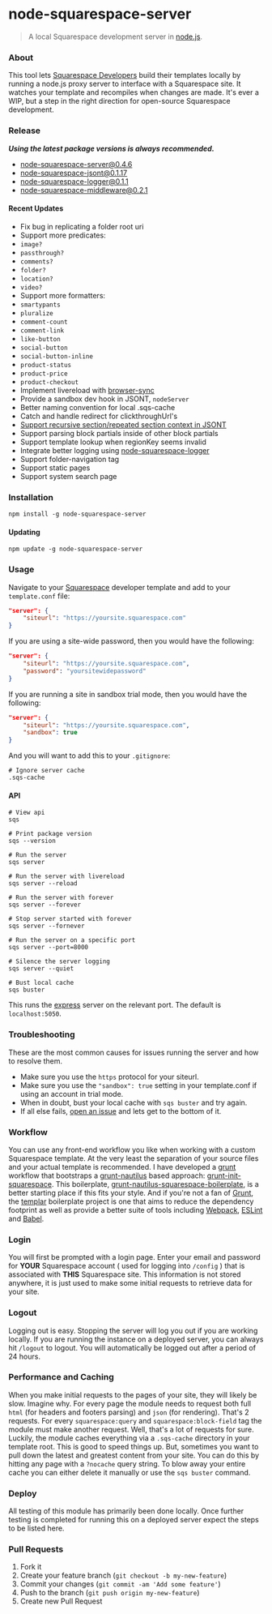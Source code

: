 node-squarespace-server
=======================

> A local Squarespace development server in [node.js](http://nodejs.org/).


### About
This tool lets [Squarespace Developers](http://developers.squarespace.com) build their templates locally by running a node.js proxy server to interface with a Squarespace site. It watches your template and recompiles when changes are made. It's ever a WIP, but a step in the right direction for open-source Squarespace development.


### Release
***Using the latest package versions is always recommended.***
- [node-squarespace-server@0.4.6](https://www.npmjs.com/package/node-squarespace-server)
 - [node-squarespace-jsont@0.1.17](https://www.npmjs.com/package/node-squarespace-jsont)
 - [node-squarespace-logger@0.1.1](https://www.npmjs.com/package/node-squarespace-logger)
 - [node-squarespace-middleware@0.2.1](https://www.npmjs.com/package/node-squarespace-middleware)
 

#### Recent Updates
- Fix bug in replicating a folder root uri
- Support more predicates:
 - `image?`
 - `passthrough?`
 - `comments?`
 - `folder?`
 - `location?`
 - `video?`
- Support more formatters:
 - `smartypants`
 - `pluralize` 
 - `comment-count`
 - `comment-link`
 - `like-button`
 - `social-button`
 - `social-button-inline`
 - `product-status`
 - `product-price`
 - `product-checkout`
- Implement livereload with [browser-sync](https://github.com/BrowserSync/browser-sync)
- Provide a sandbox dev hook in JSONT, `nodeServer`
- Better naming convention for local .sqs-cache
- Catch and handle redirect for clickthroughUrl's
- [Support recursive section/repeated section context in JSONT](https://github.com/kitajchuk/node-squarespace-jsont/commit/1e1dc86d56e3e713e4d4c3c4af3fc59d6ba3cd55)
- Support parsing block partials inside of other block partials
- Support template lookup when regionKey seems invalid
- Integrate better logging using [node-squarespace-logger](https://github.com/kitajchuk/node-squarespace-logger)
- Support folder-navigation tag
- Support static pages
- Support system search page


### Installation
```shell
npm install -g node-squarespace-server
```

#### Updating
```shell
npm update -g node-squarespace-server
```



### Usage
Navigate to your [Squarespace](http://squarespace.com) developer template and add to your `template.conf` file:

```json
"server": {
    "siteurl": "https://yoursite.squarespace.com"
}
```

If you are using a site-wide password, then you would have the following:

```json
"server": {
    "siteurl": "https://yoursite.squarespace.com",
    "password": "yoursitewidepassword"
}
```

If you are running a site in sandbox trial mode, then you would have the following:

```json
"server": {
    "siteurl": "https://yoursite.squarespace.com",
    "sandbox": true
}
```

And you will want to add this to your `.gitignore`:

```shell
# Ignore server cache
.sqs-cache
```

#### API

```shell
# View api
sqs

# Print package version
sqs --version

# Run the server
sqs server

# Run the server with livereload
sqs server --reload

# Run the server with forever
sqs server --forever

# Stop server started with forever
sqs server --fornever

# Run the server on a specific port
sqs server --port=8000

# Silence the server logging
sqs server --quiet

# Bust local cache
sqs buster
```

This runs the [express](http://expressjs.com) server on the relevant port. The default is `localhost:5050`.


### Troubleshooting
These are the most common causes for issues running the server and how to resolve them.

- Make sure you use the `https` protocol for your siteurl.
- Make sure you use the `"sandbox": true` setting in your template.conf if using an account in trial mode.
- When in doubt, bust your local cache with `sqs buster` and try again.
- If all else fails, [open an issue](https://github.com/kitajchuk/node-squarespace-server/issues/new) and lets get to the bottom of it.



### Workflow
You can use any front-end workflow you like when working with a custom Squarespace template. At the very least the separation of your source files and your actual template is recommended. I have developed a [grunt](http://gruntjs.com) workflow that bootstraps a [grunt-nautilus](https://github.com/kitajchuk/grunt-nautilus) based approach: [grunt-init-squarespace](https://github.com/kitajchuk/grunt-init-squarespace). This boilerplate, [grunt-nautilus-squarespace-boilerplate](https://github.com/kitajchuk/grunt-nautilus-squarespace-boilerplate), is a better starting place if this fits your style. And if you're not a fan of [Grunt](http://gruntjs.com/), the [templar](https://github.com/kitajchuk/templar) boilerplate project is one that aims to reduce the dependency footprint as well as provide a better suite of tools including [Webpack](https://webpack.github.io/), [ESLint](http://eslint.org/) and [Babel](http://babeljs.io/).



### Login
You will first be prompted with a login page. Enter your email and password for __YOUR__ Squarespace account ( used for logging into `/config` ) that is associated with __THIS__ Squarespace site. This information is not stored anywhere, it is just used to make some initial requests to retrieve data for your site.



### Logout
Logging out is easy. Stopping the server will log you out if you are working locally. If you are running the instance on a deployed server, you can always hit `/logout` to logout. You will automatically be logged out after a period of 24 hours.



### Performance and Caching
When you make initial requests to the pages of your site, they will likely be slow. Imagine why. For every page the module needs to request both full `html` (for headers and footers parsing) and `json` (for rendering). That's 2 requests. For every `squarespace:query` and `squarespace:block-field` tag the module must make another request. Well, that's a lot of requests for sure. Luckily, the module caches everything via a `.sqs-cache` directory in your template root. This is good to speed things up. But, sometimes you want to pull down the latest and greatest content from your site. You can do this by hitting any page with a `?nocache` query string. To blow away your entire cache you can either delete it manually or use the `sqs buster` command.



### Deploy
All testing of this module has primarily been done locally. Once further testing is completed for running this on a deployed server expect the steps to be listed here.



### Pull Requests
1. Fork it
2. Create your feature branch (`git checkout -b my-new-feature`)
3. Commit your changes (`git commit -am 'Add some feature'`)
4. Push to the branch (`git push origin my-new-feature`)
5. Create new Pull Request
